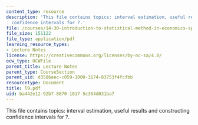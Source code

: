 ```yaml
---
content_type: resource
description: 'This file contains topics: interval estimation, useful results and constructing
  confidence intervals for ?.'
file: /courses/14-30-introduction-to-statistical-method-in-economics-spring-2006/ba442e1292b7887018175c354d031ba7_l9.pdf
file_size: 151122
file_type: application/pdf
learning_resource_types:
- Lecture Notes
license: https://creativecommons.org/licenses/by-nc-sa/4.0/
ocw_type: OCWFile
parent_title: Lecture Notes
parent_type: CourseSection
parent_uid: d3586eec-c059-1000-3174-83753f4fcfbb
resourcetype: Document
title: l9.pdf
uid: ba442e12-92b7-8870-1817-5c354d031ba7
---
```

This file contains topics: interval estimation, useful results and constructing confidence intervals for ?.
